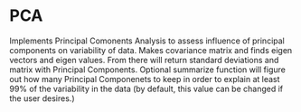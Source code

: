 # PCA
Implements Principal Comonents Analysis to assess influence of principal components on variability of data. Makes covariance matrix and finds eigen vectors and eigen values. From there will return standard deviations and matrix with Principal Components. Optional summarize function will figure out how many Principal Componenets to keep in order to explain at least 99% of the variability in the data (by default, this value can be changed if the user desires.)

